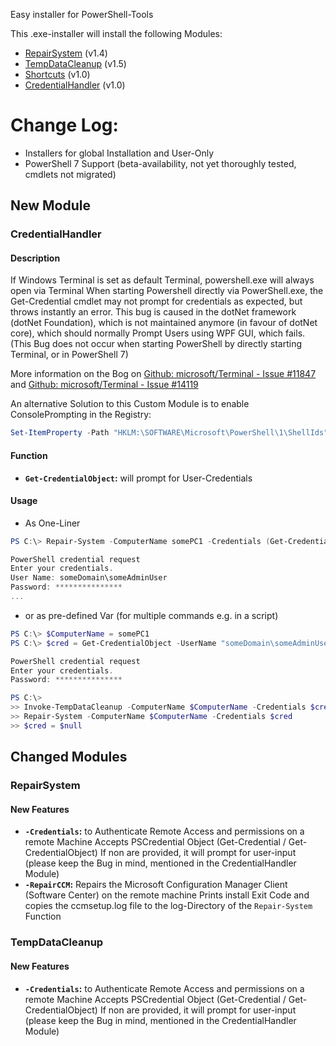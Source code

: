 Easy installer for PowerShell-Tools

This .exe-installer will install the following Modules:

- [RepairSystem](https://github.com/halatsWol/PowerShell-Tools/tree/v1.3/modules/Repair-System) (v1.4)
- [TempDataCleanup](https://github.com/halatsWol/PowerShell-Tools/tree/v1.3/modules/TempDataCleanup) (v1.5)
- [Shortcuts](https://github.com/halatsWol/PowerShell-Tools/tree/v1.3/modules/Shortcuts) (v1.0)
- [CredentialHandler](https://github.com/halatsWol/PowerShell-Tools/tree/v1.3/modules/CredentialHandler) (v1.0)

# Change Log:

- Installers for global Installation and User-Only
- PowerShell 7 Support (beta-availability, not yet thoroughly tested, cmdlets not migrated)

## New Module
### CredentialHandler
#### Description

If Windows Terminal is set as default Terminal, powershell.exe will always open via Terminal
When starting Powershell directly via PowerShell.exe, the Get-Credential cmdlet may not prompt for credentials as expected, but throws instantly an error.
This bug is caused in the dotNet framework (dotNet Foundation), which is not maintained anymore (in favour of dotNet core), which should normally Prompt Users using WPF GUI, which fails.
(This Bug does not occur when starting PowerShell by directly starting Terminal, or  in PowerShell 7)

More information on the Bog on [Github: microsoft/Terminal - Issue #11847](https://github.com/microsoft/terminal/issues/11847#issuecomment-1402554766) and [Github: microsoft/Terminal - Issue #14119](https://github.com/microsoft/terminal/issues/14119)

An alternative Solution to this Custom Module is to enable ConsolePrompting in the Registry:
```Powershell
Set-ItemProperty -Path "HKLM:\SOFTWARE\Microsoft\PowerShell\1\ShellIds" -Name "ConsolePrompting" -Value $true
```

#### Function

- **`Get-CredentialObject`:** will prompt for User-Credentials

#### Usage

- As One-Liner
```Powershell
PS C:\> Repair-System -ComputerName somePC1 -Credentials (Get-CredentialObject)

PowerShell credential request
Enter your credentials.
User Name: someDomain\someAdminUser
Password: ***************
...
```

- or as pre-defined Var (for multiple commands e.g. in a script)
```Powershell
PS C:\> $ComputerName = somePC1
PS C:\> $cred = Get-CredentialObject -UserName "someDomain\someAdminUser"

PowerShell credential request
Enter your credentials.
Password: ***************

PS C:\>
>> Invoke-TempDataCleanup -ComputerName $ComputerName -Credentials $cred
>> Repair-System -ComputerName $ComputerName -Credentials $cred
>> $cred = $null
```

## Changed Modules
### RepairSystem
#### New Features

- **`-Credentials`:** to Authenticate Remote Access and permissions on a remote Machine
Accepts PSCredential Object (Get-Credential / Get-CredentialObject)
If non are provided, it will prompt for user-input (please keep the Bug in mind, mentioned in the CredentialHandler Module)
- **`-RepairCCM`:** Repairs the Microsoft Configuration Manager Client (Software Center) on the remote machine
Prints install Exit Code and copies the ccmsetup.log file to the log-Directory of the `Repair-System` Function

### TempDataCleanup
#### New Features

- **`-Credentials`:** to Authenticate Remote Access and permissions on a remote Machine
Accepts PSCredential Object (Get-Credential / Get-CredentialObject)
If non are provided, it will prompt for user-input (please keep the Bug in mind, mentioned in the CredentialHandler Module)



